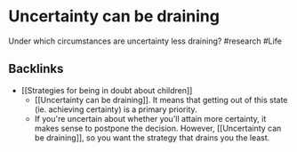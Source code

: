 # Uncertainty can be draining
Under which circumstances are uncertainty less draining? #research #Life

## Backlinks
* [[Strategies for being in doubt about children]]
	* [[Uncertainty can be draining]]. It means that getting out of this state (ie. achieving certainty) is a primary priority.
	* If you're uncertain about whether you'll attain more certainty, it makes sense to postpone the decision. However, [[Uncertainty can be draining]], so you want the strategy that drains you the least.

<!-- {BearID:A9F5DEA8-B2E5-473F-9557-87D5AB957C25-15756-000013046B9BBBC9} -->
